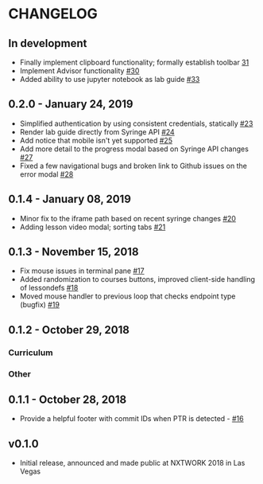 # CHANGELOG

## In development

- Finally implement clipboard functionality; formally establish toolbar [31](https://github.com/nre-learning/antidote-web/pull/31)
- Implement Advisor functionality [#30](https://github.com/nre-learning/antidote-web/pull/30)
- Added ability to use jupyter notebook as lab guide  [#33](https://github.com/nre-learning/antidote-web/pull/33)

## 0.2.0 - January 24, 2019

- Simplified authentication by using consistent credentials, statically [#23](https://github.com/nre-learning/antidote-web/pull/23)
- Render lab guide directly from Syringe API [#24](https://github.com/nre-learning/antidote-web/pull/24)
- Add notice that mobile isn't yet supported [#25](https://github.com/nre-learning/antidote-web/pull/25)
- Add more detail to the progress modal based on Syringe API changes  [#27](https://github.com/nre-learning/antidote-web/pull/27)
- Fixed a few navigational bugs and broken link to Github issues on the error modal [#28](https://github.com/nre-learning/antidote-web/pull/28)

## 0.1.4 - January 08, 2019

- Minor fix to the iframe path based on recent syringe changes [#20](https://github.com/nre-learning/antidote-web/pull/20)
- Adding lesson video modal; sorting tabs [#21](https://github.com/nre-learning/antidote-web/pull/21)

## 0.1.3 - November 15, 2018

* Fix mouse issues in terminal pane [#17](https://github.com/nre-learning/antidote-web/pull/17)
* Added randomization to courses buttons, improved client-side handling of lessondefs [#18](https://github.com/nre-learning/antidote-web/pull/18)
* Moved mouse handler to previous loop that checks endpoint type (bugfix) [#19](https://github.com/nre-learning/antidote-web/pull/19)

## 0.1.2 - October 29, 2018

### Curriculum

### Other


## 0.1.1 - October 28, 2018

* Provide a helpful footer with commit IDs when PTR is detected - [#16](https://github.com/nre-learning/antidote-web/pull/16)

## v0.1.0

- Initial release, announced and made public at NXTWORK 2018 in Las Vegas
